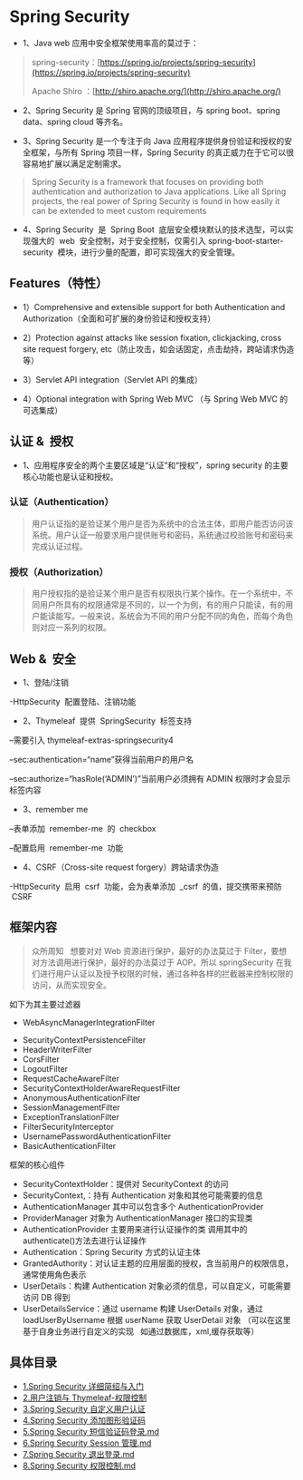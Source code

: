 # Spring Security

- 1、Java web 应用中安全框架使用率高的莫过于：

> spring-security：[https://spring.io/projects/spring-security](https://spring.io/projects/spring-security)
>
> Apache Shiro ：[http://shiro.apache.org/](http://shiro.apache.org/)

- 2、Spring Security 是 Spring 官网的顶级项目，与 spring boot、spring data、spring cloud 等齐名。

- 3、Spring Security 是一个专注于向 Java 应用程序提供身份验证和授权的安全框架，与所有 Spring 项目一样，Spring Security 的真正威力在于它可以很容易地扩展以满足定制需求。

> Spring Security is a framework that focuses on providing both authentication and authorization to Java applications. Like all Spring projects, the real power of Spring Security is found in how easily it can be extended to meet custom requirements

- 4、Spring Security  是  Spring Boot  底层安全模块默认的技术选型，可以实现强大的  web  安全控制，对于安全控制，仅需引入 spring-boot-starter-security  模块，进行少量的配置，即可实现强大的安全管理。

## Features（特性）

- 1）Comprehensive and extensible support for both Authentication and Authorization（全面和可扩展的身份验证和授权支持）

- 2）Protection against attacks like session fixation, clickjacking, cross site request forgery, etc（防止攻击，如会话固定，点击劫持，跨站请求伪造等）

- 3）Servlet API integration（Servlet API 的集成）

- 4）Optional integration with Spring Web MVC （与 Spring Web MVC 的可选集成）

## 认证 &  授权

- 1、应用程序安全的两个主要区域是“认证”和“授权”，spring security 的主要核心功能也是认证和授权。

### 认证（Authentication）

> 用户认证指的是验证某个用户是否为系统中的合法主体，即用户能否访问该系统。用户认证一般要求用户提供账号和密码，系统通过校验账号和密码来完成认证过程。

### 授权（Authorization）

> 用户授权指的是验证某个用户是否有权限执行某个操作。在一个系统中，不同用户所具有的权限通常是不同的，以一个为例，有的用户只能读，有的用户能读能写。一般来说，系统会为不同的用户分配不同的角色，而每个角色则对应一系列的权限。

## Web &  安全

- 1、登陆/注销

-HttpSecurity  配置登陆、注销功能

- 2、Thymeleaf  提供  SpringSecurity  标签支持

–需要引入 thymeleaf-extras-springsecurity4

–sec:authentication=“name”获得当前用户的用户名

–sec:authorize=“hasRole(‘ADMIN’)”当前用户必须拥有 ADMIN 权限时才会显示标签内容

- 3、remember me

–表单添加  remember-me  的  checkbox

–配置启用  remember-me  功能

- 4、CSRF（Cross-site request forgery）跨站请求伪造

-HttpSecurity  启用  csrf  功能，会为表单添加  _csrf  的值，提交携带来预防  CSRF

## 框架内容

> 众所周知   想要对对 Web 资源进行保护，最好的办法莫过于 Filter，要想对方法调用进行保护，最好的办法莫过于 AOP。所以 springSecurity 在我们进行用户认证以及授予权限的时候，通过各种各样的拦截器来控制权限的访问，从而实现安全。

如下为其主要过滤器

- WebAsyncManagerIntegrationFilter

* SecurityContextPersistenceFilter
* HeaderWriterFilter
* CorsFilter
* LogoutFilter
* RequestCacheAwareFilter
* SecurityContextHolderAwareRequestFilter
* AnonymousAuthenticationFilter
* SessionManagementFilter
* ExceptionTranslationFilter
* FilterSecurityInterceptor
* UsernamePasswordAuthenticationFilter
* BasicAuthenticationFilter

框架的核心组件

- SecurityContextHolder：提供对 SecurityContext 的访问
- SecurityContext,：持有 Authentication 对象和其他可能需要的信息
- AuthenticationManager 其中可以包含多个 AuthenticationProvider
- ProviderManager 对象为 AuthenticationManager 接口的实现类
- AuthenticationProvider 主要用来进行认证操作的类 调用其中的 authenticate()方法去进行认证操作
- Authentication：Spring Security 方式的认证主体
- GrantedAuthority：对认证主题的应用层面的授权，含当前用户的权限信息，通常使用角色表示
- UserDetails：构建 Authentication 对象必须的信息，可以自定义，可能需要访问 DB 得到
- UserDetailsService：通过 username 构建 UserDetails 对象，通过 loadUserByUsername 根据 userName 获取 UserDetail 对象 （可以在这里基于自身业务进行自定义的实现   如通过数据库，xml,缓存获取等）

## 具体目录

- [1.Spring Security 详细简绍与入门](./1.Spring%20Security%20详细简绍与入门.md)
- [2.用户注销与 Thymeleaf-权限控制](./2.用户注销与Thymeleaf-权限控制.md)
- [3.Spring Security 自定义用户认证](./3.Spring%20Security自定义用户认证.md)
- [4.Spring Security 添加图形验证码](./4.Spring%20Security添加图形验证码.md)
- [5.Spring Security 短信验证码登录.md](./5.Spring%20Security短信验证码登录.md)
- [6.Spring Security Session 管理.md](./6.Spring%20Security%20Session管理.md)
- [7.Spring Security 退出登录.md](./7.Spring%20Security退出登录.md)
- [8.Spring Security 权限控制.md](./8.Spring%20Security权限控制.md)
